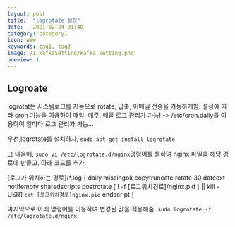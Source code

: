 ```yaml
---
layout: post
title:  "logrotate 설정"
date:   2021-02-24 01:40
category: category1
icon: www
keywords: tag1, tag2
image: /1.kafkaSetting/kafka_setting.png
preview: 1
---
```


## Logroate
logrotat는 시스템로그를 자동으로 rotate, 압축, 이메일 전송을 가능하게함. 설정에 따라 cron 기능을 이용하여 매일, 매주, 매달 로그 관리가 가능!
-> /etc/cron.daily를 이용하여 일마다 로그 관리가 가능...

우선,logrotate를 설치하자,
`sudo apt-get install logrotate`


그 다음에, `sudo vi /etc/logrotate.d/nginx`명령어를 통하여 nginx 파일을 해당 경로에 만들고. 아래 코드를 추가.

[로그가 위치하는 경로]/*.log {
    daily
    missingok
    copytruncate
    rotate 30
    dateext
    notifempty
    sharedscripts
    postrotate
        [ ! -f [로그위치경로]/nginx.pid ] || kill -USR1 `cat [로그위치경로]nginx.pid`
    endscript
}

마지막으로 아래 명령어를 이용하여 변경된 값을 적용해줌.
`sudo logrotate -f /etc/logrotate.d/nginx` 
